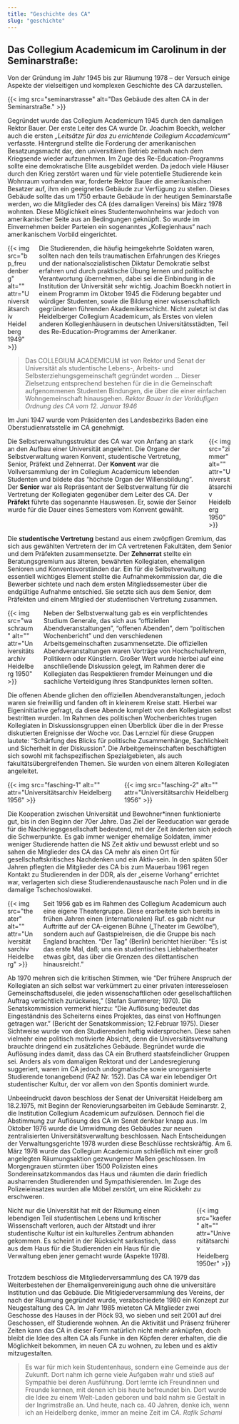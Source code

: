 ```yaml
---
title: "Geschichte des CA"
slug: "geschichte"
---
```


## Das Collegium Academicum im Carolinum in der Seminarstraße:

Von der Gründung im Jahr 1945 bis zur Räumung 1978 – der Versuch einige Aspekte der vielseitigen und komplexen Geschichte des CA darzustellen.

{{< img src="seminarstrasse" alt="Das Gebäude des alten CA in der Seminarstraße." >}}

Gegründet wurde das Collegium Academicum 1945 durch den damaligen Rektor Bauer. Der erste Leiter des CA wurde Dr. Joachim Boeckh, welcher auch die ersten _„Leitsätze für das zu errichtende Collegium Accademicum“_ verfasste. Hintergrund stellte die Forderung der amerikanischen Besatzungsmacht dar, den universitären Betrieb zeitnah nach dem Kriegsende wieder aufzunehmen. Im Zuge des Re-Education-Programms sollte eine demokratische Elite ausgebildet werden. Da jedoch viele Häuser durch den Krieg zerstört waren und für viele potentielle Studierende kein Wohnraum vorhanden war, forderte Rektor Bauer die amerikanischen Besatzer auf, ihm ein geeignetes Gebäude zur Verfügung zu stellen. Dieses Gebäude sollte das um 1750 erbaute Gebäude in der heutigen Seminarstaße werden, wo die Mitglieder des CA (des damaligen Vereins) bis März 1978 wohnten. Diese Möglichkeit eines Studentenwohnheims war jedoch von amerikanischer Seite aus an Bedingungen geknüpft. So wurde im Einvernehmen beider Parteien ein sogenanntes „Kollegienhaus“ nach amerikanischem Vorbild eingerichtet.

<div class="columns">
    <div class="column">
        {{< img src="bp_freudenberg" alt="" attr="Universitätsarchiv Heidelberg 1949" >}}
    </div>
    <div class="column is-flex-middle">
        Die Studierenden, die häufig heimgekehrte Soldaten waren, sollten nach den teils traumatischen Erfahrungen des Krieges und der nationalsozialistischen Diktatur Demokratie selbst erfahren und durch praktische Übung lernen und politische Verantwortung übernehmen, dabei sei die Einbindung in die Institution der Universität sehr wichtig. Joachim Boeckh notiert in einem Programm im Oktober 1945 die Föderung begabter und würdiger Studenten, sowie die Bildung einer wissenschaftlich gegründeten führenden Akademikerschicht. Nicht zuletzt ist das Heidelberger Collegium Academicum, als Erstes von vielen anderen Kollegienhäusern in deutschen Universitätsstädten, Teil des Re-Education-Programms der Amerikaner.
    </div>
</div>

> Das COLLEGIUM ACADEMICUM ist von Rektor und Senat der Universität als studentische Lebens-, Arbeits- und Selbsterziehungsgemeinschaft gegründet worden … Dieser Zielsetzung entsprechend bestehen für die in die Gemeinschaft aufgenommenen Studenten Bindungen, die über die einer einfachen Wohngemeinschaft hinausgehen.
> <cite>Rektor Bauer in der Vorläufigen Ordnung des CA vom 12. Januar 1946</cite>

Im Juni 1947 wurde vom Präsidenten des Landesbezirks Baden eine Oberstudienratsstelle im CA genehmigt.

<div class="columns">
    <div class="column">
        Die Selbstverwaltungsstruktur des CA war von Anfang an stark an den Aufbau einer Universität angelehnt. Die Organe der Selbstverwaltung waren Konvent, studentische Vertretung, Senior, Präfekt und Zehnerrat. Der <b>Konvent</b> war die Vollversammlung der im Collegium Academicum lebenden Studenten und bildete das “höchste Organ der Willensbildung”. Der <b>Senior</b> war als Repräsentant der Selbstverwaltung für die Vertretung der Kollegiaten gegenüber dem Leiter des CA. Der <b>Präfekt</b> führte das sogenannte Hauswesen. Er, sowie der Seinor wurde für die Dauer eines Semesters vom Konvent gewählt.
    </div>
    <div class="column">
        {{< img src="zimmer" alt="" attr="Universitätsarchiv Heidelberg 1950" >}}
    </div>
</div>

Die <b>studentische Vertretung</b> bestand aus einem zwöpfigen Gremium, das sich aus gewählten Vertretern der im CA vertretenen Fakultäten, dem Senior und dem Präfekten zusammensetzte. Der <b>Zehnerrat</b> stellte ein Beratungsgremium aus älteren, bewährten Kollegiaten, ehemaligen Senioren und Konventsvorständen dar. Ein für die Selbstverwaltung essentiell wichtiges Element stellte die Aufnahmekommission dar, die die Bewerber sichtete und nach dem ersten Mitgliedssemester über die endgültige Aufnahme entschied. Sie setzte sich aus dem Senior, dem Präfekten und einem Mitglied der studentischen Vertretung zusammen.

<div class="columns">
    <div class="column">
        {{< img src="waschraum" alt="" attr="Universitätsarchiv Heidelberg 1950" >}}
    </div>
    <div class="column">
        Neben der Selbstverwaltung gab es ein verpflichtendes Studium Generale, das sich aus “offiziellen Abendveranstaltungen”, “offenen Abenden”, dem “politischen Wochenbericht” und den verschiedenen Arbeitsgemeinschaften zusammensetzte. Die offiziellen Abendveranstaltungen waren Vorträge von Hochschullehrern, Politikern oder Künstlern. Großer Wert wurde hierbei auf eine anschließende Diskussion gelegt, im Rahmen derer die Kollegiaten das Respektieren fremder Meinungen und die sachliche Verteidigung ihres Standpunktes lernen sollten.
    </div>
</div>

Die offenen Abende glichen den offiziellen Abendveranstaltungen, jedoch waren sie freiwillig und fanden oft in kleinerem Kreise statt. Hierbei war Eigeninitiative gefragt, da diese Abende komplett von den Kollegiaten selbst bestritten wurden. Im Rahmen des politischen Wochenberichtes trugen Kollegiaten in Diskussionsgruppen einen Überblick über die in der Presse diskutierten Ereignisse der Woche vor. Das Lernziel für diese Gruppen lautete: “Schärfung des Blicks für politische Zusammenhänge, Sachlichkeit und Sicherheit in der Diskussion”. Die Arbeitgemeinschaften beschäftigten sich sowohl mit fachspezifischen Spezialgebieten, als auch fakultätsübergreifenden Themen. Sie wurden von einem älteren Kollegiaten angeleitet.

<div class="columns">
    <div class="column">
        {{< img src="fasching-1" alt="" attr="Universitätsarchiv Heidelberg 1956" >}}
    </div>
    <div class="column">
        {{< img src="fasching-2" alt="" attr="Universitätsarchiv Heidelberg 1956" >}}
    </div>
</div>

Die Kooperation zwischen Universität und Bewohner*innen funktionierte gut, bis in den Beginn der 70er Jahre. Das Ziel der Reeducation war gerade für die Nachkriegsgesellschaft bedeutend, mit der Zeit änderten sich jedoch die Schwerpunkte. Es gab immer weniger ehemalige Soldaten, immer weniger Studierende hatten die NS Zeit aktiv und bewusst erlebt und so sahen die Mitglieder des CA das CA mehr als einen Ort für gesellschaftskritisches Nachdenken und ein Aktiv-sein. In den späten 50er Jahren pflegten die Mitglieder des CA bis zum Mauerbau 1961 regen Kontakt zu Studierenden in der DDR, als der „eiserne Vorhang“ errichtet war, verlagerten sich diese Studierendenaustausche nach Polen und in die damalige Tschechoslowakei.

<div class="columns">
    <div class="column">
        {{< img src="theater" alt="" attr="Universitätsarchiv Heidelberg" >}}
    </div>
    <div class="column is-flex-middle">
        Seit 1956 gab es im Rahmen des Collegium Academicum auch eine eigene Theatergruppe. Diese erarbeitete sich bereits in frühen Jahren einen (internationalen) Ruf. es gab nicht nur Auftritte auf der CA-eigenen Bühne („Theater im Gewölbe“), sondern auch auf Gastspielreisen, die die Gruppe bis nach England brachten. “Der Tag” (Berlin) berichtet hierüber: “Es ist das erste Mal, daß; uns ein studentisches Liebhabertheater etwas gibt, das über die Grenzen des dilettantischen hinausreicht.”
    </div>
</div>

Ab 1970 mehren sich die kritischen Stimmen, wie “Der frühere Anspruch der Kollegiaten an sich selbst war verkümmert zu einer privaten interesselosen Gemeinschaftsduselei, die jeden wissenschaftlichen oder gesellschaftlichen Auftrag verächtlich zurückwies,” (Stefan Summerer; 1970). Die Senatskommission vermerkt hierzu: “Die Auflösung bedeutet das Eingeständnis des Scheiterns eines Projektes, das einst von Hoffnungen getragen war.” (Bericht der Senatskommission; 12.Februar 1975). Dieser Sichtweise wurde von den Studierenden heftig widersprochen. Diese sahen vielmehr eine politisch motivierte Absicht, denn die Universitätsverwaltung brauchte dringend ein zusätzliches Gebäude. Begründet wurde die Auflösung indes damit, dass das CA ein Brutherd staatsfeindlicher Gruppen sei. Anders als vom damaligen Rektorat und der Landesregierung suggeriert, waren im CA jedoch undogmatische sowie unorganisierte Studierende tonangebend (FAZ Nr. 152). Das CA war ein lebendiger Ort studentischer Kultur, der vor allem von den Spontis dominiert wurde.

Unbeeindruckt davon beschloss der Senat der Universität Heidelberg am 18.2.1975, mit Beginn der Renovierungsarbeiten im Gebäude Seminarstr. 2, die Institution Collegium Academicum aufzulösen. Dennoch fiel die Abstimmung zur Auflösung des CA im Senat denkbar knapp aus. Im Oktober 1976 wurde die Umwidmung des Gebäudes zur neuen zentralisierten Universitätsverwaltung beschlossen. Nach Entscheidungen der Verwaltungsgerichte 1978 wurden diese Beschlüsse rechtskräftig. Am 6. März 1978 wurde das Collegium Academicum schließlich mit einer groß angelegten Räumungsaktion gezwungener Maßen geschlossen. Im Morgengrauen stürmten über 1500 Polizisten eines Sondereinsatzkommandos das Haus und räumten die darin friedlich ausharrenden Studierenden und Sympathisierenden. Im Zuge des Polizeieinsatzes wurden alle Möbel zerstört, um eine Rückkehr zu erschweren.

<div class="columns">
    <div class="column is-flex-middle">
        Nicht nur die Universität hat mit der Räumung einen lebendigen Teil studentischen Lebens und kritischer Wissenschaft verloren, auch der Altstadt und ihrer studentische Kultur ist ein kulturelles Zentrum abhanden gekommen. Es scheint in der Rücksicht sarkastisch, dass aus dem Haus für die Studierenden ein Haus für die Verwaltung eben jener gemacht wurde (Aspekte 1978).
    </div>
    <div class="column">
        {{< img src="kaefer" alt="" attr="Universitätsarchiv Heidelberg 1950er" >}}
    </div>
</div>

Trotzdem beschloss die Mitgliederversammlung des CA 1979 das Weiterbestehen der Ehemaligenvereinigung auch ohne die universitäre Institution und das Gebäude. Die Mitlgiederversammlung des Vereins, der nach der Räumung gegründet wurde, verabschiedete 1980 ein Konzept zur Neugestaltung des CA. Im Jahr 1985 mieteten CA Mitglieder zwei Geschosse des Hauses in der Plöck 93, wo sieben und seit 2001 auf drei Geschossen, elf Studierende wohnen. An die Aktivität und Präsenz früherer Zeiten kann das CA in dieser Form natürlich nicht mehr anknüpfen, doch bleibt die Idee des alten CA als Funke in den Köpfen derer erhalten, die die Möglichkeit bekommen, im neuen CA zu wohnen, zu leben und es aktiv mitzugestalten.

> Es war für mich kein Studentenhaus, sondern eine Gemeinde aus der Zukunft. Dort nahm ich gerne viele Aufgaben wahr und stieß auf Sympathie bei deren Ausführung. Dort lernte ich Freundinnen und Freunde kennen, mit denen ich bis heute befreundet bin. Dort wurde die Idee zu einem Welt-Laden geboren und bald nahm sie Gestalt in der Ingrimstraße an. Und heute, nach ca. 40 Jahren, denke ich, wenn ich an Heidelberg denke, immer an meine Zeit im CA. <cite>Rafik Schami</cite>
